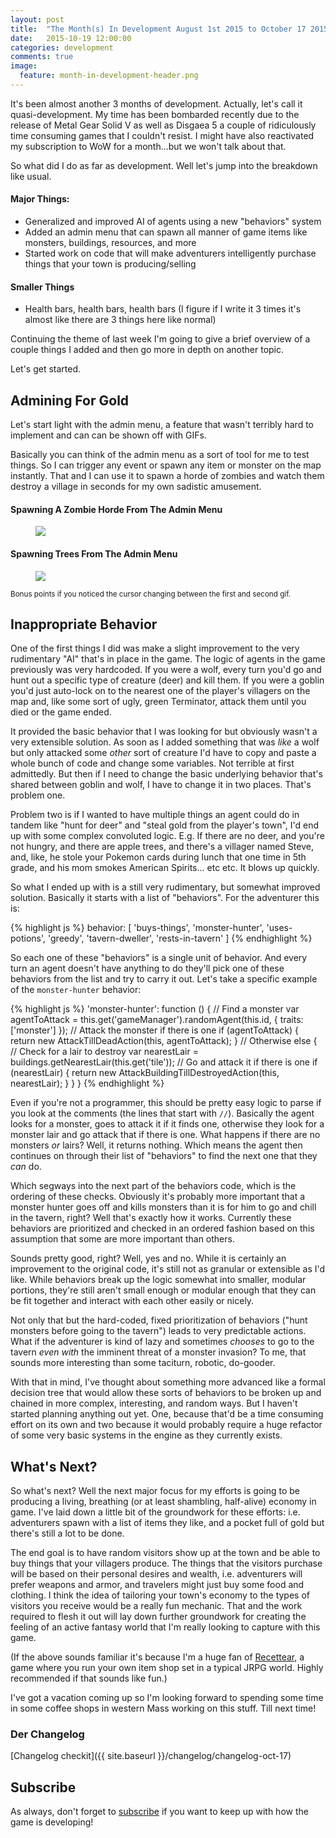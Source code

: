 ```yaml
---
layout: post
title:  "The Month(s) In Development August 1st 2015 to October 17 2015"
date:   2015-10-19 12:00:00
categories: development
comments: true
image:
  feature: month-in-development-header.png
---
```


It's been almost another 3 months of development. Actually, let's call it quasi-development. My time has been bombarded recently due to the release of Metal Gear Solid V as well as Disgaea 5 a couple of ridiculously time consuming games that I couldn't resist. I might have also reactivated my subscription to WoW for a month...but we won't talk about that.

So what did I do as far as development. Well let's jump into the breakdown like usual.

#### Major Things:

* Generalized and improved AI of agents using a new "behaviors" system
* Added an admin menu that can spawn all manner of game items like monsters, buildings, resources, and more
* Started work on code that will make adventurers intelligently purchase things that your town is producing/selling

#### Smaller Things

* Health bars, health bars, health bars (I figure if I write it 3 times it's almost like there are 3 things here like normal)

Continuing the theme of last week I'm going to give a brief overview of a couple things I added and then go more in depth on another topic.

Let's get started.

## Admining For Gold

Let's start light with the admin menu, a feature that wasn't terribly hard to implement and can can be shown off with GIFs.

Basically you can think of the admin menu as a sort of tool for me to test things. So I can trigger any event or spawn any item or monster on the map instantly. That and I can use it to spawn a horde of zombies and watch them destroy a village in seconds for my own sadistic amusement.

#### Spawning A Zombie Horde From The Admin Menu
<figure>
  <a href="http://i.imgur.com/ogYl51q.gif">
    <img src="http://i.imgur.com/ogYl51q.gif"/>
  </a>
</figure>

#### Spawning Trees From The Admin Menu
<figure>
  <a href="http://i.imgur.com/oLyPOPN.gif">
    <img src="http://i.imgur.com/oLyPOPN.gif"/>
  </a>
</figure>
<small>Bonus points if you noticed the cursor changing between the first and second gif.</small>

## Inappropriate Behavior

One of the first things I did was make a slight improvement to the very rudimentary "AI" that's in place in the game. The logic of agents in the game previously was very hardcoded. If you were a wolf, every turn you'd go and hunt out a specific type of creature (deer) and kill them. If you were a goblin you'd just auto-lock on to the nearest one of the player's villagers on the map and, like some sort of ugly, green Terminator, attack them until you died or the game ended.

It provided the basic behavior that I was looking for but obviously wasn't a very extensible solution. As soon as I added something that was *like* a wolf but only attacked some *other* sort of creature I'd have to copy and paste a whole bunch of code and change some variables. Not terrible at first admittedly. But then if I need to change the basic underlying behavior that's shared between goblin and wolf, I have to change it in two places. That's problem one.

Problem two is if I wanted to have multiple things an agent could do in tandem like "hunt for deer" and "steal gold from the player's town", I'd end up with some complex convoluted logic. E.g. If there are no deer, and you're not hungry, and there are apple trees, and there's a villager named Steve, and, like, he stole your Pokemon cards during lunch that one time in 5th grade, and his mom smokes American Spirits... etc etc. It blows up quickly.

So what I ended up with is a still very rudimentary, but somewhat improved solution. Basically it starts with a list of "behaviors". For the adventurer this is:

{% highlight js %}
behavior: [
	'buys-things',
	'monster-hunter',
	'uses-potions',
	'greedy',
	'tavern-dweller',
	'rests-in-tavern'
]
{% endhighlight %}

So each one of these "behaviors" is a single unit of behavior. And every turn an agent doesn't have anything to do they'll pick one of these behaviors from the list and try to carry it out. Let's take a specific example of the `monster-hunter` behavior:

{% highlight js %}
'monster-hunter': function () {
	// Find a monster
	var agentToAttack = this.get('gameManager').randomAgent(this.id, {
		traits: ['monster']
	});
	// Attack the monster if there is one
	if (agentToAttack) {
		return new AttackTillDeadAction(this, agentToAttack);
	}
	// Otherwise
	else {
		// Check for a lair to destroy
		var nearestLair = buildings.getNearestLair(this.get('tile'));
		// Go and attack it if there is one
		if (nearestLair) {
			return new AttackBuildingTillDestroyedAction(this, nearestLair);
		}
	}
}
{% endhighlight %}

Even if you're not a programmer, this should be pretty easy logic to parse if you look at the comments (the lines that start with `//`). Basically the agent looks for a monster, goes to attack it if it finds one, otherwise they look for a monster lair and go attack that if there is one. What happens if there are no monsters *or* lairs? Well, it returns nothing. Which means the agent then continues on through their list of "behaviors" to find the next one that they *can* do.

Which segways into the next part of the behaviors code, which is the ordering of these checks. Obviously it's probably more important that a monster hunter goes off and kills monsters than it is for him to go and chill in the tavern, right? Well that's exactly how it works. Currently these behaviors are prioritized and checked in an ordered fashion based on this assumption that some are more important than others.

Sounds pretty good, right? Well, yes and no. While it is certainly an improvement to the original code, it's still not as granular or extensible as I'd like. While behaviors break up the logic somewhat into smaller, modular portions, they're still aren't small enough or modular enough that they can be fit together and interact with each other easily or nicely.

Not only that but the hard-coded, fixed prioritization of behaviors ("hunt monsters before going to the tavern") leads to very predictable actions. What if the adventurer is kind of lazy and sometimes *chooses* to go to the tavern *even with* the imminent threat of a monster invasion? To me, that sounds more interesting than some taciturn, robotic, do-gooder. 

With that in mind, I've thought about something more advanced like a formal decision tree that would allow these sorts of behaviors to be broken up and chained in more complex, interesting, and random ways. But I haven't started planning anything out yet. One, because that'd be a time consuming effort on its own and two because it would probably require a huge refactor of some very basic systems in the engine as they currently exists.

## What's Next?

So what's next? Well the next major focus for my efforts is going to be producing a living, breathing (or at least shambling, half-alive) economy in game. I've laid down a little bit of the groundwork for these efforts: i.e. adventurers spawn with a list of items they like, and a pocket full of gold but there's still a lot to be done.

The end goal is to have random visitors show up at the town and be able to buy things that your villagers produce. The things that the visitors purchase will be based on their personal desires and wealth, i.e. adventurers will prefer weapons and armor, and travelers might just buy some food and clothing. I think the idea of tailoring your town's economy to the types of visitors you receive would be a really fun mechanic. That and the work required to flesh it out will lay down further groundwork for creating the feeling of an active fantasy world that I'm really looking to capture with this game.

(If the above sounds familiar it's because I'm a huge fan of [Recettear](http://store.steampowered.com/app/70400/), a game where you run your own item shop set in a typical JRPG world. Highly recommended if that sounds like fun.)

I've got a vacation coming up so I'm looking forward to spending some time in some coffee shops in western Mass working on this stuff. Till next time!

### Der Changelog

[Changelog checkit]({{ site.baseurl }}/changelog/changelog-oct-17)

## Subscribe

As always, don't forget to <a href="/ripple/subscribe">subscribe</a> if you want to keep up with how the game is developing!
